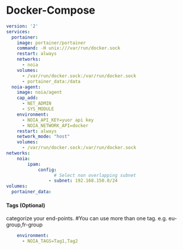 # Docker-Compose
```yaml
version: '2'
services:
  portainer:
    image: portainer/portainer
    command: -H unix:///var/run/docker.sock
    restart: always
    networks:
      - noia
    volumes:
      - /var/run/docker.sock:/var/run/docker.sock
      - portainer_data:/data
  noia-agent:
    image: noia/agent
    cap_add:
      - NET_ADMIN
      - SYS_MODULE
    environment:
      - NOIA_API_KEY=yuor api key
      - NOIA_NETWORK_API=docker
    restart: always
    network_mode: "host"
    volumes:
      - /var/run/docker.sock:/var/run/docker.sock
networks:
    noia:
        ipam:
            config:
                  # Select non overlapping subnet
                - subnet: 192.168.150.0/24
volumes:
  portainer_data:
```
#### Tags (Optional)
categorize your end-points. #You can use more than one tag.
e.g. eu-group,fr-group
```yaml
    environment:
      - NOIA_TAGS=Tag1,Tag2
```